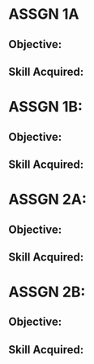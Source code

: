 # ASSGN 1A
## Objective:
## Skill Acquired:

# ASSGN 1B:
## Objective:
## Skill Acquired:

# ASSGN 2A:
## Objective:
## Skill Acquired:

# ASSGN 2B:
## Objective:
## Skill Acquired:
